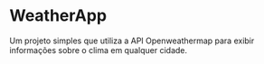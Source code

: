 # WeatherApp
Um projeto simples que utiliza a API Openweathermap para exibir informações sobre o clima em qualquer cidade.
